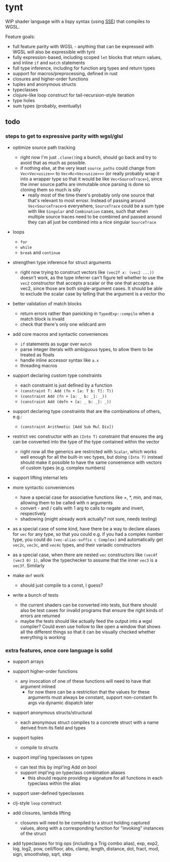 # tynt

WIP shader language with a lispy syntax (using [SSE](https://github.com/Ella-Hoeppner/SSE)) that compiles to WGSL.

Feature goals:
  * full feature parity with WGSL - anything that can be expressed with WGSL will also be expressible with tynt
  * fully expression-based, including scoped `let` blocks that return values, and inline `if` and `match` statements
  * full type inference, including for function arg types and return types
  * support for macros/preprocessing, defined in rust
  * closures and higher-order functions
  * tuples and anonymous structs
  * typeclasses
  * clojure-like loop construct for tail-recursion-style iteration
  * type holes
  * sum types (probably, eventually)

## todo
### steps to get to expressive parity with wgsl/glsl
* optimize source path tracking
  * right now I'm just `.clone()`ing a bunch, should go back and try to avoid that as much as possible.
  * if nothing else, at the very least `source_paths` could change from `Vec<Vec<usize>>` to `Vec<Rc<Vec<usize>>>` (or really probably wrap it into a wrapper type so that it would be like `Vec<SourceTrace>`), since the inner source paths are immutable once parsing is done so cloning them so much is silly
    * really most of the time there's probably only one source that that's relevant to most errosr. Instead of passing around `Vec<SourceTrace>`s everywhere, `SourceTrace` could be a sum type with like `Singular` and `Combination` cases, such that when multiple source traces need to be combined and passed around they can all just be combined into a nice singular `SourceTrace`

* loops
  * `for`
  * `while`
  * `break` and `continue`

* strengthen type inference for struct arguments
  * right now trying to construct vectors like `(vec2f x: (vec2 ...))` doesn't work, as the type inferrer can't figure tell whether to use the `vec2` constructor that accepts a scalar or the one that accepts a vec2, since those are both single-argument cases. It should be able to exclude the scalar case by telling that the argument is a vector tho

* better validation of match blocks
  * return errors rather than panicking in `TypedExp::compile` when a match block is invald
  * check that there's only one wildcard arm

* add core macros and syntactic conveniences
  * `if` statements as sugar over `match`
  * parse integer literals with ambiguous types, to allow them to be treated as floats
  * handle inline accessor syntax like `a.x`
  * threading macros



* support declaring custom type constraints
  * each constraint is just defined by a function
  * `(constraint T: Add (fn + [a: T b: T]: T))`
  * `(constraint Add (fn + [a: _ b: _]: _))`
  * `(constraint Add (defn + [a: _ b: _]: _))`

* support declaring type constraints that are the combinations of others, e.g.:
  * `(constraint Arithmetic [Add Sub Mul Div])`

* restrict vec constructor with an `(Into T)` constraint that ensures the arg can be converted into the type of the type contained within the vector
  * right now all the generics are restricted with `Scalar`, which works well enough for all the built-in vec types, but doing `(Into T)` instead should make it possible to have the same convenience with vectors of custom types (e.g. complex numbers)





* support lifting internal lets

* more syntactic conveniences
  * have a special case for associative functions like +, *, min, and max, allowing them to be called with n arguments
  * convert - and / calls with 1 arg to calls to negate and invert, respectively
  * shadowing (might already work actually? not sure, needs testing)

* as a special case of some kind, have there be a way to declare aliases for `vec` for any type, so that you could e.g. if you had a complex number type, you could do `(vec-alias-suffix c Complex)` and automatically get `vec2c`, `vec3c`, and `vec4c` types, and their variadic constructors

* as a special case, when there are nested `vec` constructors like `(vec4f (vec3 0) 1)`, allow the typechecker to assume that the inner `vec3` is a `vec3f`. Similarly

* make `def` work
  * should just compile to a const, I guess?



* write a bunch of tests
  * the current shaders can be converted into tests, but there should also be test cases for invalid programs that ensure the right kinds of errors are returned
  * maybe the tests should like actually feed the output into a wgsl compiler? Could even use hollow to like open a window that shows all the different things so that it can be visually checked whether everything is working

### extra features, once core language is solid
* support arrays

* support higher-order functions
  * any invocation of one of these functions will need to have that argument inlined
    * for now there can be a restriction that the values for these arguments must always be constant, support non-constant fn args via dynamic dispatch later

* support anonymous structs/structural
  * each anonymous struct compiles to a concrete struct with a name derived from its field and types

* support tuples
  * compile to structs

* support impl'ing typeclasses on types
    * can test this by impl'ing Add on bool
  * support impl'ing on typeclass combination aliases
    * this should require providing a signature for all functions in each typeclass within the alias

* support user-defined typeclasses

* clj-style `loop` construct

* add closures, lambda lifting
  * closures will need to be compiled to a struct holding captured values, along with a corresponding function for "invoking" instances of the struct

* add typeclasses for trig ops (including a Trig combo alias), exp, exp2, log, log2, pow, ceil/floor, abs, clamp, length, distance, dot, fract, mod, sign, smoothstep, sqrt, step
